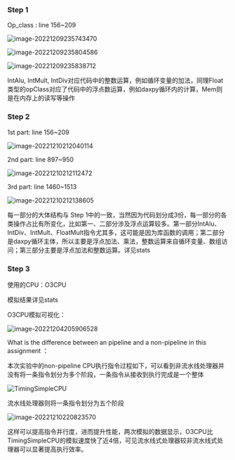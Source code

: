 ### Step 1

Op_class : line 156~209

![image-20221209235743470](C:\Users\shihuiping\AppData\Roaming\Typora\typora-user-images\image-20221209235743470.png)

![image-20221209235804586](C:\Users\shihuiping\AppData\Roaming\Typora\typora-user-images\image-20221209235804586.png)

![image-20221209235838712](C:\Users\shihuiping\AppData\Roaming\Typora\typora-user-images\image-20221209235838712.png)

IntAlu, IntMult, IntDiv对应代码中的整数运算，例如循环变量的加法，同理Float类型的opClass对应了代码中的浮点数运算，例如daxpy循环内的计算，Mem则是在内存上的读写等操作

### Step 2

1st part: line 156~209

![image-20221210212040114](C:\Users\shihuiping\AppData\Roaming\Typora\typora-user-images\image-20221210212040114.png)

2nd part: line 897~950

![image-20221210212112472](C:\Users\shihuiping\AppData\Roaming\Typora\typora-user-images\image-20221210212112472.png)

3rd part: line 1460~1513

![image-20221210212138605](C:\Users\shihuiping\AppData\Roaming\Typora\typora-user-images\image-20221210212138605.png)

每一部分的大体结构与 Step 1中的一致，当然因为代码划分成3份，每一部分的各类操作占比有所变化，比如第一、二部分涉及浮点运算较多。第一部分IntAlu、IntDiv、IntMult、FloatMult指令尤其多，这可能是因为库函数的调用；第二部分是daxpy循环主体，所以主要是浮点加法、乘法，整数运算来自循环变量、数组访问；第三部分主要是浮点加法和整数运算。详见stats

### Step 3

使用的CPU：O3CPU

模拟结果详见stats

O3CPU模拟可视化：

![image-20221204205906528](C:\Users\shihuiping\AppData\Roaming\Typora\typora-user-images\image-20221204205906528.png)

What is the difference between an pipeline and a non-pipeline in this assignment ：

本次实验中的non-pipeline CPU执行指令过程如下，可以看到非流水线处理器并没有将一条指令划分为多个阶段，一条指令从接收到执行完成是一个整体

![TimingSimpleCPU](https://www.gem5.org/assets/img/TimingSimpleCPU.jpg)

流水线处理器则将一条指令划分为五个阶段

![image-20221210220823570](C:\Users\shihuiping\AppData\Roaming\Typora\typora-user-images\image-20221210220823570.png)

这样可以提高指令并行度，进而提升性能，两次模拟的数据显示，O3CPU比TimingSimpleCPU的模拟速度快了近4倍，可见流水线式处理器较非流水线式处理器可以显著提高执行效率。